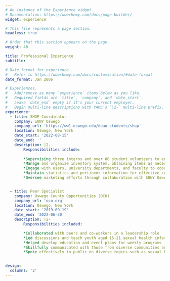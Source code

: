 ```yaml
---
# An instance of the Experience widget.
# Documentation: https://wowchemy.com/docs/page-builder/
widget: experience

# This file represents a page section.
headless: true

# Order that this section appears on the page.
weight: 40

title: Professional Experience
subtitle:

# Date format for experience
#   Refer to https://wowchemy.com/docs/customization/#date-format
date_format: Jan 2006

# Experiences.
#   Add/remove as many `experience` items below as you like.
#   Required fields are `title`, `company`, and `date_start`.
#   Leave `date_end` empty if it's your current employer.
#   Begin multi-line descriptions with YAML's `|2-` multi-line prefix.
experience:
  - title: SHOP Coordinator
    company: SUNY Oswego
    company_url: 'https://ww1.oswego.edu/dean-students/shop'
    location: Oswego, New York
    date_start: '2022-08-15'
    date_end: ''
    description: |2-
        Responsibilities include:
        
        *Supervising three interns and over 80 student volunteers to ensure the food pantry is fully staffed and running smoothly
        *Manage and organize inventory system, obtaining items as necessary through contact with donors to stock the pantry for students
        *Engage with users, university departments, and faculty to coordinate special events, programs, and collaborations to distribute knowledge about the pantry around campus and the greater Oswego community
        *Maintain statistics and pertinent information for effective communication and presentations to the SHOP advisory board
        *Oversee marketing efforts through collaboration with SUNY Oswego’s journalism organizations


  - title: Peer Specialist
    company: Oswego County Opportunities (OCO)
    company_url: 'oco.org'
    location: Oswego, New York
    date_start: '2019-09-19'
    date_end: '2022-06-30'
    description: |2-
        Responsibilities included:

        *Collaborated with peers and co-workers in a leadership role
        *Led discussions and teach youth aged 15-21 sexual health information
        *Helped develop education and event plans for weekly programs
        *Skillfully communicated with those from diverse communities and maintain confidentiality
        *Spoke effectively in public on diverse topics such as sexual health and LGBTQ+ identities
  

design:
  columns: '2'
---
```

